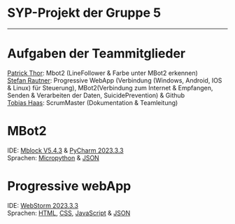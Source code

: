 
# SYP-Projekt der Gruppe 5
---
# Aufgaben der Teammitglieder
[Patrick Thor](https://github.com/Patho2005Thorick): Mbot2 (LineFollower & Farbe unter MBot2 erkennen)<br>
[Stefan Rautner](https://github.com/StefanRautner): Progressive WebApp (Verbindung (Windows, Android, IOS & Linux) für Steuerung), MBot2(Verbindung zum Internet & Empfangen, Senden & Verarbeiten der Daten, SuicidePrevention) & Github<br>
[Tobias Haas](https://github.com/HazeAT): ScrumMaster (Dokumentation & Teamleitung)<br>

# MBot2
IDE: [Mblock V5.4.3](https://s.mblock.cc/download/pc-windows) & [PyCharm 2023.3.3](https://www.jetbrains.com/de-de/pycharm/download/download-thanks.html)<br>
Sprachen: [Micropython](https://docs.micropython.org/en/latest/) & [JSON](https://www.json.org/json-de.html)

# Progressive webApp
IDE: [WebStorm 2023.3.3](https://www.jetbrains.com/de-de/webstorm/download/download-thanks.html)<br>
Sprachen: [HTML](https://wiki.selfhtml.org/wiki/HTML), [CSS](https://wiki.selfhtml.org/wiki/CSS), [JavaScript](https://wiki.selfhtml.org/wiki/JavaScript) & [JSON](https://www.json.org/json-de.html)
